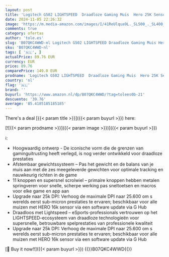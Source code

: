 ```yaml
---
layout: post
title: 'Logitech G502 LIGHTSPEED  Draadloze Gaming Muis  Hero 25K Sensor  25.600 DPI  RGB  Aanpasbare Gewichten  11 Programmeerbare Knoppen  On-Board Geheugen  Lange Batterijduur  Pc/Mac - Zwart'
date: 2024-11-05 22:26:32
image: 'https://m.media-amazon.com/images/I/41ReUlqua9L._SL500_._SL400_.jpg'
comments: true
category: ofertas
author: 'tole.es'
slug: 'B07QKC4WWD-nl Logitech G502 LIGHTSPEED Draadloze Gaming Muis Hero 25K...'
sku: 'B07QKC4WWD-nl'
tags: [ '🇳🇱', ]
actualPrice: 89.76 EUR
currency: EUR
price: 89.76
comparePrice: 149.0 EUR
prodname: 'Logitech G502 LIGHTSPEED  Draadloze Gaming Muis  Hero 25K Sensor  25.600 DPI  RGB  Aanpasbare Gewichten  11 Programmeerbare Knoppen  On-Board Geheugen  Lange Batterijduur  Pc/Mac - Zwart'
country: 'nl'
flag: '🇳🇱'
brand: ''
buyurl: 'https://www.amazon.nl/dp/B07QKC4WWD/?tag=tolees0b-21'
descuento: '39.76'
average: '85.4185185185185'
---
```


There's a deal [{{< param title >}}]({{< param buyurl >}})  here:

[![{{< param prodname >}}]({{< param image >}})]({{< param buyurl >}})

ℹ️:

- Hoogwaardig ontwerp - De iconische vorm die de grenzen van gaminguitrusting heeft verlegd, is nog verder ontwikkeld voor draadloze prestaties
- Afstembaar gewichtssysteem – Pas het gewicht en de balans van je muis aan met de zes meegeleverde gewichten voor optimale tracking en nauwkeurig richten in de game
- 11 knoppen en supersnel scrolwiel – primaire knoppen hebben metalen springveren voor snelle, scherpe werking pas sneltoetsen en macros voor elke game en app aan
- Upgrade naar 25k DPI: Verhoog de maximale DPI naar 25.600 om s werelds eerst sub-micron prestaties te ervaren; beschikbaar voor alle muizen met HERO 16k sensor via een software update via G Hub
- Draadloos met Lightspeed – eSports-professionals vertrouwen op het LIGHTSPEED-ecosysteem van draadloze technologieën voor supersnelle, betrouwbare spelprestaties van professionele kwaliteit
- Upgrade naar 25k DPI: Verhoog de maximale DPI naar 25.600 om s werelds eerst sub-micron prestaties te ervaren; beschikbaar voor alle muizen met HERO 16k sensor via een software update via G Hub

[🛒 Buy it now!!]({{< param buyurl >}})
{{<world>}}B07QKC4WWD{{</world>}}

